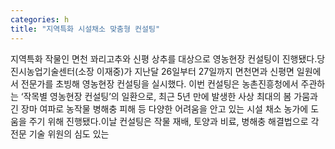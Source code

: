 ```yaml
---
categories: h
title: "지역특화 시설채소 맞춤형 컨설팅"
---
```

지역특화 작물인 면천 꽈리고추와 신평 상추를 대상으로 영농현장 컨설팅이 진행됐다.당진시농업기술센터(소장 이재중)가 지난달 26일부터 27일까지 면천면과 신평면 일원에서 전문가를 초빙해 영농현장 컨설팅을 실시했다. 이번 컨설팅은 농촌진흥청에서 주관하는 ‘작목별 영농현장 컨설팅’의 일환으로, 최근 5년 만에 발생한 사상 최대의 봄 가뭄과 긴 장마 여파로 농작물 병해충 피해 등 다양한 어려움을 안고 있는 시설 채소 농가에 도움을 주기 위해 진행됐다.이날 컨설팅은 작물 재배, 토양과 비료, 병해충 해결법으로 각 전문 기술 위원의 심도 있는
